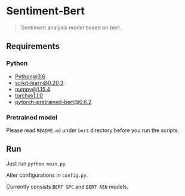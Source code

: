 # Sentiment-Bert

> Sentiment analysis model based on bert.

## Requirements

### Python

- Python@3.6
- scikit-learn@0.20.3
- numpy@1.15.4
- torch@1.1.0
- pytorch-pretrained-bert@0.6.2

### Pretrained model

Please read `README.md` under `bert` directory before you run the scripts.

## Run

Just run `python main.py`.

Alter configurations in `config.py`.

Currently consists `BERT SPC` and `BERT AEN` models.